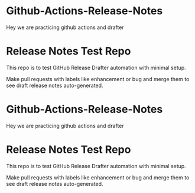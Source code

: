 # Github-Actions-Release-Notes
Hey we are practicing github actions and drafter
# Release Notes Test Repo

This repo is to test GitHub Release Drafter automation with minimal setup.

Make pull requests with labels like enhancement or bug and merge them to see draft release notes auto-generated.

# Github-Actions-Release-Notes
Hey we are practicing github actions and drafter
# Release Notes Test Repo

This repo is to test GitHub Release Drafter automation with minimal setup.

Make pull requests with labels like enhancement or bug and merge them to see draft release notes auto-generated.
